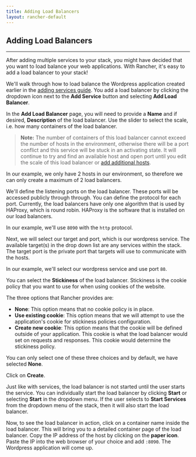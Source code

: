 ```yaml
---
title: Adding Load Balancers
layout: rancher-default
---
```


## Adding Load Balancers
---

After adding multiple services to your stack, you might have decided that you want to load balance your web applications. With Rancher, it's easy to add a load balancer to your stack! 

We'll walk through how to load balance the Wordpress application created earlier in the [adding services guide]({{site.baseurl}}/rancher/rancher-ui/applications/stacks/adding-services/). You add a load balancer by clicking the dropdown icon next to the **Add Service** button and selecting **Add Load Balancer**. 

In the **Add Load Balancer** page, you will need to provide a **Name** and if desired, **Description** of the load balancer. Use the slider to select the scale, i.e. how many containers of the load balancer. 

> **Note:** The number of containers of this load balancer cannot exceed the number of hosts in the environment, otherwise there will be a port conflict and this service will be stuck in an activating state. It will continue to try and find an available host and open port until you edit the scale of this load balancer or [add additional hosts]({{site.baseurl}}/rancher/rancher-ui/infrastructure/hosts/). 

In our example, we only have 2 hosts in our environment, so therefore we can only create a maximum of 2 load balancers.

We'll define the listening ports on the load balancer. These ports will be accessed publicly through through. You can define the protocol for each port. Currently, the load balancers have only one algorithm that is used by HAProxy, which is round robin. HAProxy is the software that is installed on our load balancers. 

In our example, we'll use `8090` with the `http` protocol. 

Next, we will select our target and port, which is our wordpress service. The available target(s) in the drop down list are any services within the stack. The target port is the private port that targets will use to communicate with the hosts. 

In our example, we'll select our wordpress service and use port `80`.


You can select the **Stickiness** of the load balancer. Stickiness is the cookie policy that you want to use for when using cookies of the website. 

The three options that Rancher provides are:

* **None**: This option means that no cookie policy is in place.
* **Use existing cookie**: This option means that we will attempt to use the application's cookie for stickiness policies configuration. 
* **Create new cookie**: This option means that the cookie will be defined outside of your application. This cookie is what the load balancer would set on requests and responses. This cookie would determine the stickiness policy. 

You can only select one of these three choices and by default, we have selected **None**.

Click on **Create**. 

Just like with services, the load balancer is not started until the user starts the service. You can individually start the load balancer by clicking **Start** or selecting **Start** in the dropdown menu. If the user selects to **Start Services** from the dropdown menu of the stack, then it will also start the load balancer.

Now, to see the load balancer in action, click on a container name inside the load balancer. This will bring you to a detailed container page of the load balancer. Copy the IP address of the host by clicking on the **paper icon**. Paste the IP into the web browser of your choice and add `:8090`. The Wordpress application will come up.

